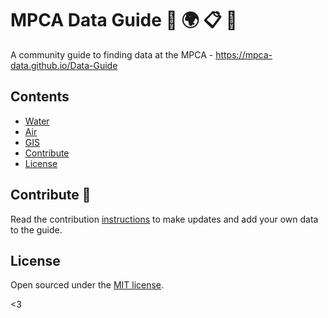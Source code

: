 # MPCA Data Guide :mag_right: :earth_africa: :clipboard: :floppy_disk:

A community guide to finding data at the MPCA - https://mpca-data.github.io/Data-Guide

## Contents

- [Water](#water)
- [Air](#air)
- [GIS](#gis)
- [Contribute](#contribute)
- [License](#license)



## Contribute :rocket:

Read the contribution [instructions](https://mpca-data.github.io/Data-Guide//99-contribute/) to make updates and add your own data to the guide.


## License

Open sourced under the [MIT license](LICENSE.md).

<3
